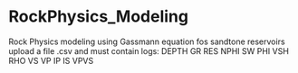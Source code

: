 # RockPhysics_Modeling
Rock Physics modeling using Gassmann equation fos sandtone reservoirs
upload a file .csv and must contain logs:
DEPTH	GR	RES	NPHI	SW	PHI	VSH	RHO	VS	VP	IP	IS	VPVS

